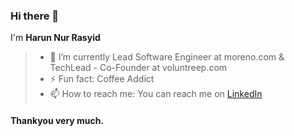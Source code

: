 
### Hi there 👋

<!--
**harunnryd/harunnryd** is a ✨ _special_ ✨ repository because its `README.md` (this file) appears on your GitHub profile.

Here are some ideas to get you started:

- 🔭 I’m currently working on ...
- 🌱 I’m currently learning ...
- 👯 I’m looking to collaborate on ...
- 🤔 I’m looking for help with ...
- 💬 Ask me about ...
- 📫 How to reach me: ...
- 😄 Pronouns: ...
- ⚡ Fun fact: ...
-->

I'm **Harun Nur Rasyid**
  

>   - 🔭 I’m currently Lead Software Engineer at moreno.com & TechLead - Co-Founder at voluntreep.com
>   - ⚡ Fun fact: Coffee Addict
>   - 📫 How to reach me: You can reach me on [LinkedIn](https://bit.ly/38eJwLo)

	
#### Thankyou very much. ####
